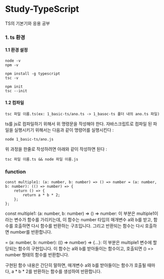 # Study-TypeScript
TS의 기본기와 응용 공부

### 1. ts 환경
#### 1.1 환경 설정
```
node -v
npm -v

npm install -g typescript
tsc -v

npm init
tsc --init
```

#### 1.2 컴파일
```
tsc 파일 이름.ts(ex: 1_basic-ts/ano.ts -> 1_basoc-ts 폴더 내의 ano.ts 파일)
```
ts를 js로 컴파일하기 위해서 위 명령문을 작성해야 한다. 자바스크립트로 컴파일 된 파일을 실행시키기 위해서는 다음과 같이 명령어를 실행시킨다 :
```
node 1_basic-ts/ano.js
```

위 과정을 한줄로 작성하려면 아래와 같이 작성하면 된다 :
```
tsc 파일 이름.ts && node 파일 이름.js
```

### function
```
const multiple1: (a: number, b: number) => () => number = (a: number, b: number): (() => number) => {
    return () => {
        return a * b * 2;
    };
};
```
const multiple1: (a: number, b: number) => () => number: 이 부분은 multiple1이라는 변수가 함수를 가리키는데, 이 함수는 number 타입의 매개변수 a와 b를 받고, 함수를 호출하면 다시 함수를 반환하는 구조입니다. 그리고 반환되는 함수는 다시 호출하면 number를 반환합니다.

= (a: number, b: number): (() => number) => {...}: 이 부분은 multiple1 변수에 할당되는 함수의 구현입니다. 이 함수는 a와 b를 받아들이는 함수이고, 호출되면 () => number 형태의 함수를 반환합니다.

구현된 함수 내용은 간단히 말하면, 매개변수 a와 b를 받아들이는 함수가 호출될 때마다, a * b * 2를 반환하는 함수를 생성하여 반환합니다.